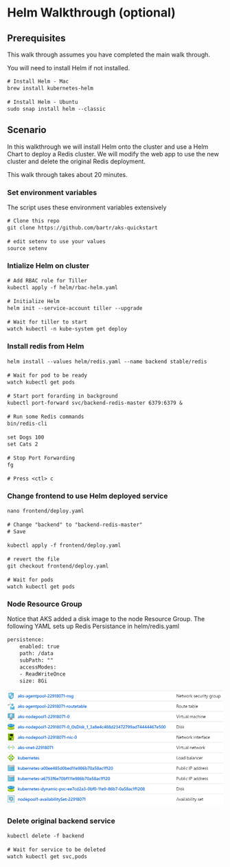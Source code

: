 # Helm Walkthrough (optional)

## Prerequisites

This walk through assumes you have completed the main walk through.

You will need to install Helm if not installed.

```
# Install Helm - Mac
brew install kubernetes-helm

# Install Helm - Ubuntu
sudo snap install helm --classic
```

## Scenario
In this walkthrough we will install Helm onto the cluster and use a Helm Chart to deploy a Redis cluster. We will modify the web app to use the new cluster and delete the original Redis deployment.

This walk through takes about 20 minutes.

### Set environment variables

The script uses these environment variables extensively

```
# Clone this repo
git clone https://github.com/bartr/aks-quickstart

# edit setenv to use your values
source setenv
```

### Intialize Helm on cluster

```
# Add RBAC role for Tiller
kubectl apply -f helm/rbac-helm.yaml

# Initialize Helm
helm init --service-account tiller --upgrade

# Wait for tiller to start
watch kubectl -n kube-system get deploy
```

### Install redis from Helm

```
helm install --values helm/redis.yaml --name backend stable/redis 

# Wait for pod to be ready
watch kubectl get pods

# Start port forarding in background
kubectl port-forward svc/backend-redis-master 6379:6379 &

# Run some Redis commands
bin/redis-cli

set Dogs 100
set Cats 2

# Stop Port Forwarding
fg

# Press <ctl> c
```

### Change frontend to use Helm deployed service

```
nano frontend/deploy.yaml

# Change "backend" to "backend-redis-master"
# Save

kubectl apply -f frontend/deploy.yaml

# revert the file
git checkout frontend/deploy.yaml

# Wait for pods
watch kubectl get pods
```

### Node Resource Group

Notice that AKS added a disk image to the node Resource Group. The following YAML sets up Redis Persistance in helm/redis.yaml

```
persistence:
    enabled: true
    path: /data
    subPath: ""
    accessModes:
    - ReadWriteOnce
    size: 8Gi
```

![screenshot](images/aks-node-helm.png)

### Delete original backend service

```
kubectl delete -f backend

# Wait for service to be deleted
watch kubectl get svc,pods
```
